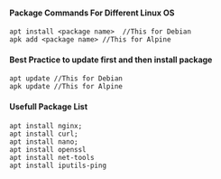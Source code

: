 #### Package Commands For Different Linux OS
```
apt install <package name>  //This for Debian
apk add <package name> //This for Alpine
```

#### Best Practice to update first and then install package
```
apt update //This for Debian
apk update //This for Alpine
```

#### Usefull Package List
```
apt install nginx;
apt install curl;
apt install nano;
apt install openssl  
apt install net-tools
apt install iputils-ping

```
